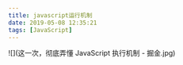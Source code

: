 ```yaml
---
title: javascript运行机制
date: 2019-05-08 12:35:21
tags: [JavaScript]
---
```


![](这一次，彻底弄懂 JavaScript 执行机制 - 掘金.jpg)
